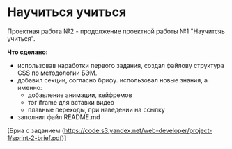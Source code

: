# Научиться учиться
Проектная работа №2 - продолжение проектной работы №1 "Научитсяь учиться".

**Что сделано:**
* использовав наработки первого задания, создал файлову структура CSS по методологии БЭМ.
* добавил секции, согласно брифу. использовал новые знания, а именно: 
  * добавление анимации, кейфремов
  * тэг iframe для вставки видео
  * плавные переходы, при наведении на ссылку
* заполнил файл README.md

[Бриa с заданием (https://code.s3.yandex.net/web-developer/project-1/sprint-2-brief.pdf)]
